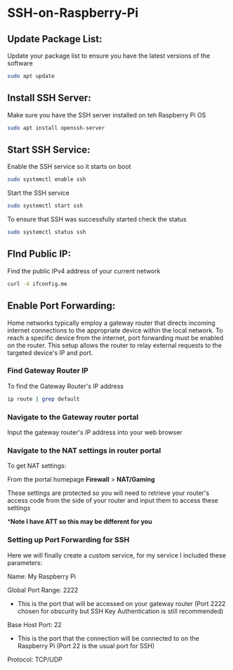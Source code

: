 # SSH-on-Raspberry-Pi
## Update Package List:
Update your package list to ensure you have the latest versions of the software
```bash
sudo apt update
```

## Install SSH Server:
Make sure you have the SSH server installed on teh Raspberry Pi OS
```bash
sudo apt install openssh-server
```

## Start SSH Service:
Enable the SSH service so it starts on boot
```bash
sudo systemctl enable ssh
```
Start the SSH service
```bash
sudo systemctl start ssh
```
To ensure that SSH was successfully started check the status
```bash
sudo systemctl status ssh
```

## FInd Public IP:
Find the public IPv4 address of your current network
```bash
curl -4 ifconfig.me
```

## Enable Port Forwarding:
Home networks typically employ a gateway router that directs incoming internet connections to the appropriate device within the local network. To reach a specific device from the internet, port forwarding must be enabled on the router. 
This setup allows the router to relay external requests to the targeted device's IP and port.

### Find Gateway Router IP
To find the Gateway Router's IP address 
```bash
ip route | grep default
```
### Navigate to the Gateway router portal 
Input the gateway router's IP address into your web browser

### Navigate to the NAT settings in router portal
To get NAT settings:

From the portal homepage **Firewall** > **NAT/Gaming**

These settings are protected so you will need to retrieve your router's access code from the side of your router and input them to access these settings

***Note I have ATT so this may be different for you**

### Setting up Port Forwarding for SSH
Here we will finally create a custom service, for my service I included these parameters:

Name: My Raspberry Pi

Global Port Range: 2222 
- This is the port that will be accessed on your gateway router (Port 2222 chosen for obscurity but SSH Key Authentication is still recommended)
  
Base Host Port: 22
- This is the port that the connection will be connected to on the Raspberry Pi (Port 22 is the usual port for SSH)

Protocol: TCP/UDP

